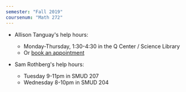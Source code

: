 ```yaml
---
semester: "Fall 2019"
coursenum: "Math 272"
---
```

*   Allison Tanguay's help hours:
    *   Monday-Thursday, 1:30-4:30 in the Q Center / Science Library 
    *   Or [book an appointment](https://us.bookingbug.com/home/128948-Moss-Quantitative-CenterAmherst-College)
    
*   Sam Rothberg's help hours:
    *   Tuesday 9-11pm in SMUD 207
    *   Wednesday 8-10pm in SMUD 204
